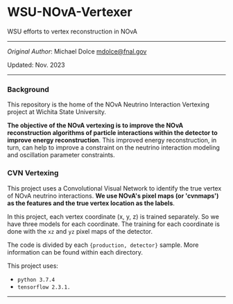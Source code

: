 # WSU-NOvA-Vertexer
WSU efforts to vertex reconstruction in NOvA


--- 

_Original Author_: Michael Dolce mdolce@fnal.gov

Updated: Nov. 2023 

--- 

### Background
This repository is the home of the NOvA Neutrino Interaction Vertexing project at Wichita State University.

 **The objective of the NOvA vertexing is to improve the NOvA reconstruction algorithms of particle interactions within the detector to improve energy reconstruction**. This improved energy reconstruction, in turn, can help to improve a constraint on the neutrino interaction modeling and oscillation parameter constraints.

### CVN Vertexing 
This project uses a Convolutional Visual Network to identify the true vertex of NOvA neutrino interactions. **We use NOvA's pixel maps (or 'cvnmaps') as the features and the true vertex location as the labels**.

In this project, each vertex coordinate (x, y, z) is trained separately. So we have three models for each coordinate. The training for each coordinate is done with the `xz` and `yz` pixel maps of the detector.

The code is divided by each `{production, detector}` sample. More information can be found within each directory.

This project uses:
- `python 3.7.4`
- `tensorflow 2.3.1.` 


---
